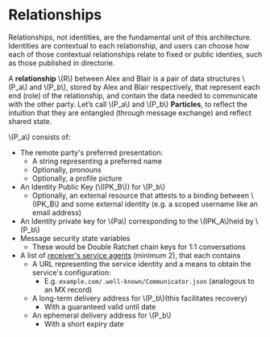 # Relationships

Relationships, not identities, are the fundamental unit of this architecture. Identities are contextual to each relationship, and users can choose how each of those contextual relationships relate to fixed or public identies, such as those published in directorie.

A **relationship** \\(R\\) between Alex and Blair is a pair of data structures \\(P_a\\) and \\(P_b\\), stored by Alex and Blair respectively, that represent each end (role) of the relationship, and contain the data needed to communicate with the other party. Let’s call  \\(P_a\\) and \\(P_b\\) **Particles**, to reflect the intuition that they are entangled (through message exchange) and reflect shared state.

\\(P_a\\) consists of:
- The remote party's preferred presentation:
  - A string representing a preferred name
  - Optionally, pronouns
  - Optionally, a profile picture
- An Identity Public Key (\\(IPK_B\\)) for \\(P_b\\)
  - Optionally, an external resource that attests to a binding between \\(IPK_B\\) and some external identity (e.g. a scoped username like an email address)
- An Identity private key for \\(Pa\\) corresponding to the \\(IPK_A\\)held by \\(P_b\\)
- Message security state variables
  - These would be Double Ratchet chain keys for 1:1 conversations
- A list of [receiver's service agents](reference/receiving-service.md) (minimum 2), that each contains
  - A URL representing the service identity and a means to obtain the service's configuration:
    -  E.g. `example.com/.well-known/Communicator.json`
    (analogous to an MX record)
  - A long-term delivery address for \\(P_b\\)(this facilitates recovery)
    - With a guaranteed valid until date
  - An ephemeral delivery address for \\(P_b\\)
    - With a short expiry date